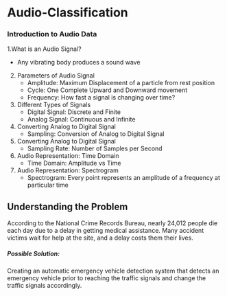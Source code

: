 # Audio-Classification
### Introduction to Audio Data
1.What is an Audio Signal?
   * Any vibrating body produces a sound wave
2. Parameters of Audio Signal
   * Amplitude: Maximum Displacement of a particle from rest position
   * Cycle: One Complete Upward and Downward movement
   * Frequency: How fast a signal is changing over time?
3. Different Types of Signals
   * Digital Signal: Discrete and Finite
   * Analog Signal: Continuous and Infinite
4. Converting Analog to Digital Signal
   * Sampling: Conversion of Analog to Digital Signal
5. Converting Analog to Digital Signal
   * Sampling Rate: Number of Samples per Second
6. Audio Representation: Time Domain
   * Time Domain: Amplitude vs Time
7. Audio Representation: Spectrogram
   * Spectrogram: Every point represents an amplitude of a frequency at particular time

## Understanding the Problem
According to the National Crime Records Bureau, nearly 24,012 people
die each day due to a delay in getting medical assistance. Many
accident victims wait for help at the site, and a delay costs them their
lives.
##### Possible Solution:
Creating an automatic emergency vehicle detection system that detects
an emergency vehicle prior to reaching the traffic signals and change
the traffic signals accordingly.









